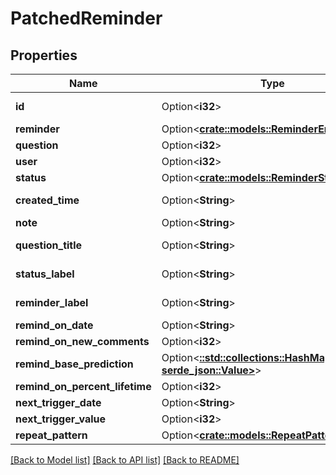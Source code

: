 # PatchedReminder

## Properties

Name | Type | Description | Notes
------------ | ------------- | ------------- | -------------
**id** | Option<**i32**> |  | [optional][readonly]
**reminder** | Option<[**crate::models::ReminderEnum**](ReminderEnum.md)> |  | [optional]
**question** | Option<**i32**> |  | [optional]
**user** | Option<**i32**> |  | [optional]
**status** | Option<[**crate::models::ReminderStatusEnum**](ReminderStatusEnum.md)> |  | [optional]
**created_time** | Option<**String**> |  | [optional][readonly]
**note** | Option<**String**> |  | [optional]
**question_title** | Option<**String**> |  | [optional][readonly]
**status_label** | Option<**String**> |  | [optional][readonly]
**reminder_label** | Option<**String**> |  | [optional][readonly]
**remind_on_date** | Option<**String**> |  | [optional]
**remind_on_new_comments** | Option<**i32**> |  | [optional]
**remind_base_prediction** | Option<[**::std::collections::HashMap<String, serde_json::Value>**](serde_json::Value.md)> |  | [optional]
**remind_on_percent_lifetime** | Option<**i32**> |  | [optional]
**next_trigger_date** | Option<**String**> |  | [optional]
**next_trigger_value** | Option<**i32**> |  | [optional]
**repeat_pattern** | Option<[**crate::models::RepeatPatternEnum**](RepeatPatternEnum.md)> |  | [optional]

[[Back to Model list]](../README.md#documentation-for-models) [[Back to API list]](../README.md#documentation-for-api-endpoints) [[Back to README]](../README.md)



